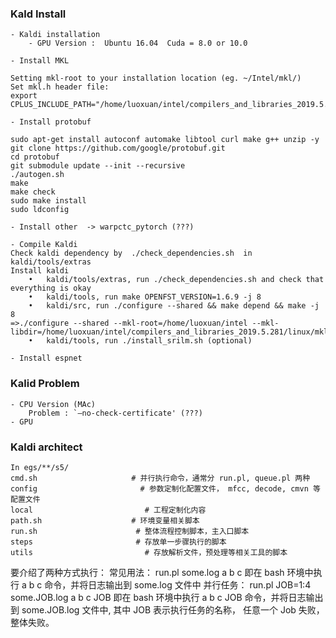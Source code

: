 ### Kald Install
    - Kaldi installation 
        - GPU Version :  Ubuntu 16.04  Cuda = 8.0 or 10.0
    
    - Install MKL
    
    Setting mkl-root to your installation location (eg. ~/Intel/mkl/)
    Set mkl.h header file:
    export CPLUS_INCLUDE_PATH="/home/luoxuan/intel/compilers_and_libraries_2019.5.281/linux/mkl/include"
    
    - Install protobuf
    
    sudo apt-get install autoconf automake libtool curl make g++ unzip -y
    git clone https://github.com/google/protobuf.git
    cd protobuf
    git submodule update --init --recursive
    ./autogen.sh
    make
    make check
    sudo make install
    sudo ldconfig
    
    - Install other  -> warpctc_pytorch (???)
    
    - Compile Kaldi
    Check kaldi dependency by  ./check_dependencies.sh  in kaldi/tools/extras
    Install kaldi
        •	kaldi/tools/extras, run ./check_dependencies.sh and check that everything is okay
        •	kaldi/tools, run make OPENFST_VERSION=1.6.9 -j 8
        •	kaldi/src, run ./configure --shared && make depend && make -j 8
    =>./configure --shared --mkl-root=/home/luoxuan/intel --mkl-libdir=/home/luoxuan/intel/compilers_and_libraries_2019.5.281/linux/mkl/lib/intel64_lin/
        •	kaldi/tools, run ./install_srilm.sh (optional)
    
    - Install espnet


### Kalid Problem
    - CPU Version (MAc)
        Problem : `—no-check-certificate' (???)
    - GPU 


### Kaldi architect

    In egs/**/s5/
    cmd.sh                     # 并行执行命令，通常分 run.pl, queue.pl 两种
    config                       # 参数定制化配置文件， mfcc, decode, cmvn 等配置文件
    local                         # 工程定制化内容
    path.sh                    # 环境变量相关脚本
    run.sh                      # 整体流程控制脚本，主入口脚本
    steps                       # 存放单一步骤执行的脚本
    utils                         # 存放解析文件，预处理等相关工具的脚本

要介绍了两种方式执行：
    常见用法：
             run.pl some.log a b c
        即在 bash 环境中执行 a b c 命令，并将日志输出到 some.log 文件中
    并行任务：
             run.pl JOB=1:4 some.JOB.log  a b c JOB
        即在 bash 环境中执行 a b c JOB 命令，并将日志输出到 some.JOB.log 文件中, 其中 JOB 表示执行任务的名称， 任意一个 Job 失败，整体失败。
